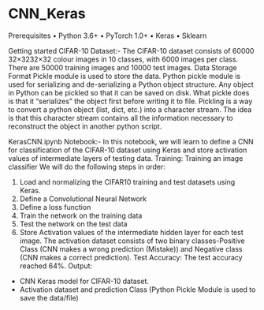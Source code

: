 # CNN_Keras
Prerequisites
•	Python 3.6+
•	PyTorch 1.0+
•	Keras
•	Sklearn

Getting started
CIFAR-10 Dataset:-
The CIFAR-10 dataset consists of 60000 32×3232×32 colour images in 10 classes, with 6000 images per class. There are 50000 training images and 10000 test images.
Data Storage Format
Pickle module is used to store the data. Python pickle module is used for serializing and de-serializing a Python object structure. Any object in Python can be pickled so that it can be saved on disk. What pickle does is that it “serializes” the object first before writing it to file. Pickling is a way to convert a python object (list, dict, etc.) into a character stream. The idea is that this character stream contains all the information necessary to reconstruct the object in another python script.

KerasCNN.ipynb Notebook:-
In this notebook, we will learn to define a CNN for classification of the CIFAR-10 dataset using Keras and store activation values of intermediate layers of testing data.
Training: Training an image classifier
We will do the following steps in order:
1.	Load and normalizing the CIFAR10 training and test datasets using Keras.
2.	Define a Convolutional Neural Network
3.	Define a loss function
4.	Train the network on the training data
5.	Test the network on the test data
1.	Store Activation values of the intermediate hidden layer for each test image. The activation dataset consists of two binary classes-Positive Class (CNN makes a wrong prediction (Mistake)) and Negative class (CNN makes a correct prediction).
Test Accuracy:
The test accuracy reached 64%.
Output:
- CNN Keras model for CIFAR-10 dataset.
- Activation dataset and prediction Class (Python Pickle Module is used to save the data/file)

